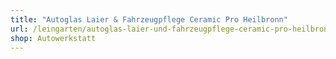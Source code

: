```yaml
---
title: "Autoglas Laier & Fahrzeugpflege Ceramic Pro Heilbronn"
url: /leingarten/autoglas-laier-und-fahrzeugpflege-ceramic-pro-heilbronn/
shop: Autowerkstatt
---
```

